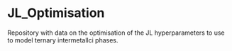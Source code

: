 # JL_Optimisation

Repository with data on the optimisation of the JL hyperparameters to use to model ternary intermetallci phases.
